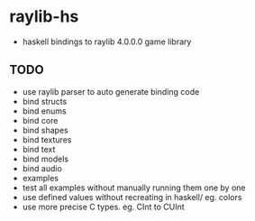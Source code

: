 # raylib-hs
- haskell bindings to raylib 4.0.0.0 game library

## TODO
- use raylib parser to auto generate binding code
- bind structs
- bind enums
- bind core
- bind shapes
- bind textures
- bind text
- bind models
- bind audio
- examples
- test all examples without manually running them one by one
- use defined values without recreating in haskell/ eg. colors
- use more precise C types. eg. CInt to CUInt
